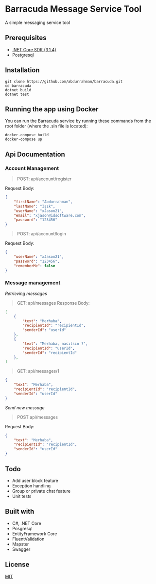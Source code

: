 # Barracuda Message Service Tool

A simple messaging service tool

## Prerequisites

* [.NET Core SDK (3.1.4)](https://dotnet.microsoft.com/download/dotnet-core/3.1)
* Postgresql

## Installation

```shell
git clone https://github.com/abdurrahman/barracuda.git
cd barracuda
dotnet build
dotnet test
```

## Running the app using Docker

You can run the Barracuda service by running these commands from the root folder (where the .sln file is located):

```
docker-compose build
docker-compose up
```

## Api Documentation

### Account Management

> POST: api/account/register

Request Body:
```json
{
    "firstName": "Abdurrahman",
    "lastName": "Işık",
    "userName": "xJason21",
    "email": "xjason@idsoftware.com",
    "password": "123456"
}
```

> POST: api/account/login

Request Body:
```json
{
    "userName": "xJason21",
    "password": "123456",
    "rememberMe": false
}
```

### Message management

*Retrieving messages*

> GET: api/messages
Response Body:
```json
[
    {
        "text": "Merhaba",
        "recipientId": "recipientId",
        "senderId": "userId"
    },
    {
        "text": "Merhaba, nasılsın ?",
        "recipientId": "userId",
        "senderId": "recipientId"
    },
]
```

> GET: api/messages/1

```json
{
    "text": "Merhaba",
    "recipientId": "recipientId",
    "senderId": "userId"
}
```

*Send new message*

> POST api/messages

Request Body:
```json
{
    "text": "Merhaba",
    "recipientId": "recipientId",
    "senderId": "userId"
}
```

## Todo

* Add user block feature
* Exception handling
* Group or private chat feature
* Unit tests

## Built with

* C#, .NET Core
* Posgresql
* EntityFramework Core
* FluentValidation
* Mapster
* Swagger

## License
[MIT](LICENSE.md)
